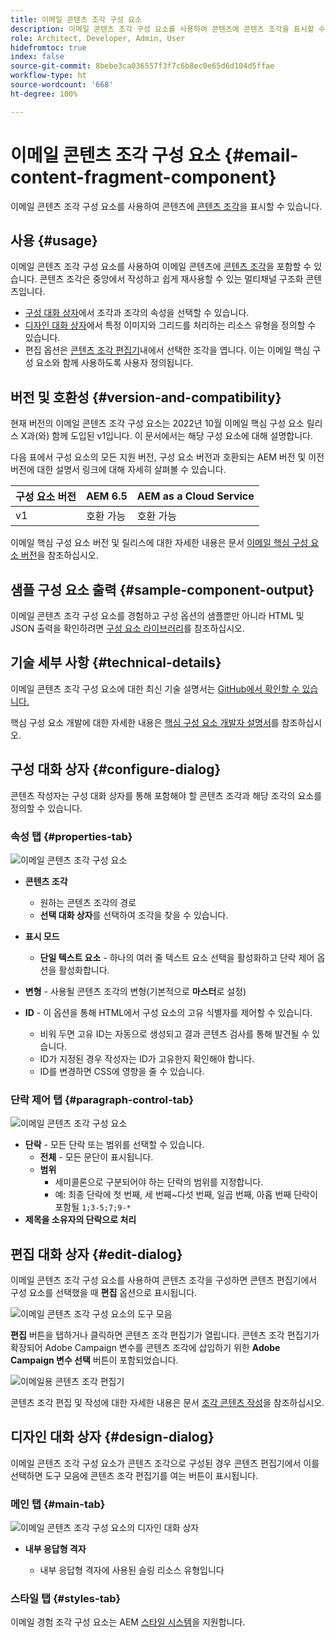 ```yaml
---
title: 이메일 콘텐츠 조각 구성 요소
description: 이메일 콘텐츠 조각 구성 요소를 사용하여 콘텐츠에 콘텐츠 조각을 표시할 수 있습니다.
role: Architect, Developer, Admin, User
hidefromtoc: true
index: false
source-git-commit: 8bebe3ca036557f3f7c6b8ec0e65d6d104d5ffae
workflow-type: ht
source-wordcount: '668'
ht-degree: 100%

---
```



# 이메일 콘텐츠 조각 구성 요소 {#email-content-fragment-component}

이메일 콘텐츠 조각 구성 요소를 사용하여 콘텐츠에 [콘텐츠 조각](https://experienceleague.adobe.com/docs/experience-manager-cloud-service/assets/content-fragments/content-fragments.html)을 표시할 수 있습니다.

## 사용 {#usage}

이메일 콘텐츠 조각 구성 요소를 사용하여 이메일 콘텐츠에 [콘텐츠 조각](https://experienceleague.adobe.com/docs/experience-manager-cloud-service/assets/content-fragments/content-fragments.html)을 포함할 수 있습니다. 콘텐츠 조각은 중앙에서 작성하고 쉽게 재사용할 수 있는 멀티채널 구조화 콘텐츠입니다.

* [구성 대화 상자](#configure-dialog)에서 조각과 조각의 속성을 선택할 수 있습니다.
* [디자인 대화 상자](#design-dialog)에서 특정 이미지와 그리드를 처리하는 리소스 유형을 정의할 수 있습니다.
* 편집 옵션은 [콘텐츠 조각 편집기](#edit-dialog)내에서 선택한 조각을 엽니다. 이는 이메일 핵심 구성 요소와 함께 사용하도록 사용자 정의됩니다.

## 버전 및 호환성 {#version-and-compatibility}

현재 버전의 이메일 콘텐츠 조각 구성 요소는 2022년 10월 이메일 핵심 구성 요소 릴리스 X과(와) 함께 도입된 v1입니다. 이 문서에서는 해당 구성 요소에 대해 설명합니다.

다음 표에서 구성 요소의 모든 지원 버전, 구성 요소 버전과 호환되는 AEM 버전 및 이전 버전에 대한 설명서 링크에 대해 자세히 살펴볼 수 있습니다.

| 구성 요소 버전 | AEM 6.5 | AEM as a Cloud Service |
|---|---|---|
| v1 | 호환 가능 | 호환 가능 |

이메일 핵심 구성 요소 버전 및 릴리스에 대한 자세한 내용은 문서 [이메일 핵심 구성 요소 버전](/help/email/versions.md)을 참조하십시오.

## 샘플 구성 요소 출력 {#sample-component-output}

이메일 콘텐츠 조각 구성 요소를 경험하고 구성 옵션의 샘플뿐만 아니라 HTML 및 JSON 출력을 확인하려면 [구성 요소 라이브러리](https://adobe.com/go/aem_cmp_library_email_cf_kr)를 참조하십시오.

## 기술 세부 사항 {#technical-details}

이메일 콘텐츠 조각 구성 요소에 대한 최신 기술 설명서는 [GitHub에서 확인할 수 있습니다.](https://adobe.com/go/aem_cmp_tech_email_cf_v1_kr)

핵심 구성 요소 개발에 대한 자세한 내용은 [핵심 구성 요소 개발자 설명서](/help/developing/overview.md)를 참조하십시오.

## 구성 대화 상자 {#configure-dialog}

콘텐츠 작성자는 구성 대화 상자를 통해 포함해야 할 콘텐츠 조각과 해당 조각의 요소를 정의할 수 있습니다.

### 속성 탭 {#properties-tab}

![이메일 콘텐츠 조각 구성 요소](/help/email/assets/email-content-fragment-edit-properties.png)

* **콘텐츠 조각**

   * 원하는 콘텐츠 조각의 경로
   * **선택 대화 상자**&#x200B;를 선택하여 조각을 찾을 수 있습니다.

* **표시 모드**
   * **단일 텍스트 요소** - 하나의 여러 줄 텍스트 요소 선택을 활성화하고 단락 제어 옵션을 활성화합니다.
* **변형** - 사용될 콘텐츠 조각의 변형(기본적으로 **마스터**&#x200B;로 설정)

* **ID** - 이 옵션을 통해 HTML에서 구성 요소의 고유 식별자를 제어할 수 있습니다.
   * 비워 두면 고유 ID는 자동으로 생성되고 결과 콘텐츠 검사를 통해 발견될 수 있습니다.
   * ID가 지정된 경우 작성자는 ID가 고유한지 확인해야 합니다.
   * ID를 변경하면 CSS에 영향을 줄 수 있습니다.

### 단락 제어 탭 {#paragraph-control-tab}

![이메일 콘텐츠 조각 구성 요소](/help/assets/content-fragment-edit-paragraph.png)

* **단락** - 모든 단락 또는 범위를 선택할 수 있습니다.
   * **전체** - 모든 문단이 표시됩니다.
   * **범위**
      * 세미콜론으로 구분되어야 하는 단락의 범위를 지정합니다.
      * 예: 최종 단락에 첫 번째, 세 번째~다섯 번째, 일곱 번째, 아홉 번째 단락이 포함될 `1;3-5;7;9-*`
* **제목을 소유자의 단락으로 처리**

## 편집 대화 상자 {#edit-dialog}

이메일 콘텐츠 조각 구성 요소를 사용하여 콘텐츠 조각을 구성하면 콘텐츠 편집기에서 구성 요소를 선택했을 때 **편집** 옵션으로 표시됩니다.

![이메일 콘텐츠 조각 구성 요소의 도구 모음](/help/email/assets/email-content-fragment-edit-toolbar.png)

**편집** 버튼을 탭하거나 클릭하면 콘텐츠 조각 편집기가 열립니다. 콘텐츠 조각 편집기가 확장되어 Adobe Campaign 변수를 콘텐츠 조각에 삽입하기 위한 **Adobe Campaign 변수 선택** 버튼이 포함되었습니다.

![이메일용 콘텐츠 조각 편집기](/help/email/assets/email-content-fragment-editor.png)

콘텐츠 조각 편집 및 작성에 대한 자세한 내용은 문서 [조각 콘텐츠 작성](https://experienceleague.adobe.com/docs/experience-manager-cloud-service/content/assets/content-fragments/content-fragments-variations.html)을 참조하십시오.

## 디자인 대화 상자 {#design-dialog}

이메일 콘텐츠 조각 구성 요소가 콘텐츠 조각으로 구성된 경우 콘텐츠 편집기에서 이를 선택하면 도구 모음에 콘텐츠 조각 편집기를 여는 버튼이 표시됩니다.


### 메인 탭 {#main-tab}

![이메일 콘텐츠 조각 구성 요소의 디자인 대화 상자](/help/email/assets/email-content-fragment-design.png)

* **내부 응답형 격자**

   * 내부 응답형 격자에 사용된 슬링 리소스 유형입니다

### 스타일 탭 {#styles-tab}

이메일 경험 조각 구성 요소는 AEM [스타일 시스템](/help/get-started/authoring.md#component-styling)을 지원합니다.
